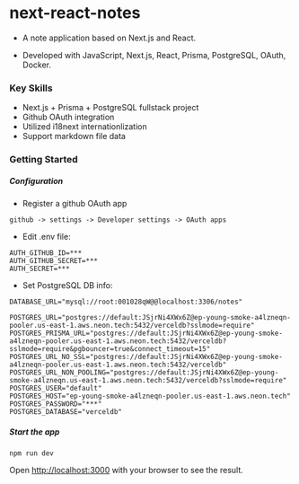 ﻿# next-react-notes

- A note application based on Next.js and React.

- Developed with JavaScript, Next.js, React, Prisma, PostgreSQL, OAuth, Docker.

### Key Skills

- Next.js + Prisma + PostgreSQL fullstack project 
- Github OAuth integration
- Utilized i18next internationlization
- Support markdown file data

### Getting Started

##### Configuration
- Register a github OAuth app
```
github -> settings -> Developer settings -> OAuth apps
```
- Edit .env file:
```
AUTH_GITHUB_ID=***
AUTH_GITHUB_SECRET=***
AUTH_SECRET=***
```

- Set PostgreSQL DB info:
```
DATABASE_URL="mysql://root:001028qW@@localhost:3306/notes"

POSTGRES_URL="postgres://default:JSjrNi4XWx6Z@ep-young-smoke-a4lzneqn-pooler.us-east-1.aws.neon.tech:5432/verceldb?sslmode=require"
POSTGRES_PRISMA_URL="postgres://default:JSjrNi4XWx6Z@ep-young-smoke-a4lzneqn-pooler.us-east-1.aws.neon.tech:5432/verceldb?sslmode=require&pgbouncer=true&connect_timeout=15"
POSTGRES_URL_NO_SSL="postgres://default:JSjrNi4XWx6Z@ep-young-smoke-a4lzneqn-pooler.us-east-1.aws.neon.tech:5432/verceldb"
POSTGRES_URL_NON_POOLING="postgres://default:JSjrNi4XWx6Z@ep-young-smoke-a4lzneqn.us-east-1.aws.neon.tech:5432/verceldb?sslmode=require"
POSTGRES_USER="default"
POSTGRES_HOST="ep-young-smoke-a4lzneqn-pooler.us-east-1.aws.neon.tech"
POSTGRES_PASSWORD="***"
POSTGRES_DATABASE="verceldb"
```
##### Start the app

```shell
npm run dev
```

Open [http://localhost:3000](http://localhost:3000) with your browser to see the result.
